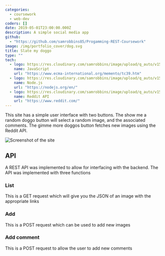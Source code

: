 ```yaml
---
categories:
  - coursework
  - web-dev
coders: []
date: 2019-05-01T23:00:00.000Z
description: A simple social media app
github:
  - "https://github.com/samrobbins85/Progamming-REST-Coursework"
image: /img/portfolio_cover/dog.svg
title: Slate my doggo
type: ""
tech:
  - logo: https://res.cloudinary.com/samrobbins/image/upload/q_auto/v1591793272/logos/logos_javascript_adj1dx.svg
    name: JavaScript
    url: "https://www.ecma-international.org/memento/tc39.htm"
  - logo: https://res.cloudinary.com/samrobbins/image/upload/q_auto/v1593447212/nodejs-1_nrbgo0.svg
    name: Node.js
    url: "https://nodejs.org/en/"
  - logo: https://res.cloudinary.com/samrobbins/image/upload/q_auto/v1593601881/reddit_s5u1nb.svg
    name: Reddit API
    url: "https://www.reddit.com/"
---
```


This site has a simple user interface with two buttons. The show me a random doggo button will select a random image, and the associated comments. The gimme more doggos button fetches new images using the Reddit API.

![Screenshot of the site](https://res.cloudinary.com/samrobbins/image/upload/q_auto/v1593602175/Screenshot_2020-07-01_Slate_my_Doggo_omtno5.png)

## API

A REST API was implemented to allow for interfacing with the backend. The API was implemented with three functions

### List

This is a GET request which will give you the JSON of an image with the appropriate links

### Add

This is a POST request which can be used to add new images

### Add comment

This is a POST request to allow the user to add new comments
